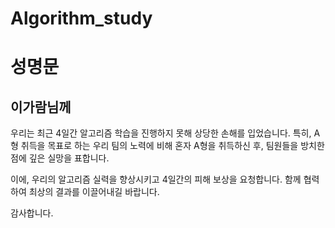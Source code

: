 # Algorithm_study

# 성명문

## 이가람님께

우리는 최근 4일간 알고리즘 학습을 진행하지 못해 상당한 손해를 입었습니다. 특히, A형 취득을 목표로 하는 우리 팀의 노력에 비해 혼자 A형을 취득하신 후, 팀원들을 방치한 점에 깊은 실망을 표합니다.

이에, 우리의 알고리즘 실력을 향상시키고 4일간의 피해 보상을 요청합니다. 함께 협력하여 최상의 결과를 이끌어내길 바랍니다.

감사합니다.
